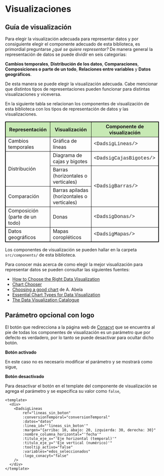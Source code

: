 # Visualizaciones

## Guía de visualización

Para elegir la visualización adecuada para representar datos y por consiguiente elegir el componente adecuado de esta 
biblioteca, es primordial preguntarse _¿qué se quiere representar?_ De manera general la representación de datos se 
puede dividir en seis categorías: 

**Cambios temporales**, **Distribución de los datos**, **Comparaciones**, 
**Composiciones o parte de un todo**, **Relaciones entre variables** y **Datos geográficos**. 

De esta manera se puede elegir la visualización adecuada. Cabe mencionar que distintos tipos de representaciones pueden 
funcionar para distintas visualizaciones y viceversa.

En la siguiente tabla se relacionan los componentes de visualización de esta biblioteca con los tipos de representación 
de datos y las visualizaciones.

<html>

<style>
table, th, td {
  border: 1px solid black;
  border-collapse: collapse;
}

thead {
  background-color: #c7e9b4;
  font-weight: bold;
}

.componente {
  font-family: "Lucida Console", "Courier New", monospace;
}

</style>

<table>
    <thead>
        <tr>
            <th>Representación</th>
            <th>Visualización</th>
            <th>Componente de visualización</th>
        </tr>
    </thead>
    <tbody>
        <tr>
            <td>Cambios temporales</td>
            <td>Gráfica de líneas</td>
            <td class="componente">&ltDadsigLineas/&gt</td>
        </tr>
        <tr>
            <td rowspan=2>Distribución</td>
            <td>Diagrama de cajas y bigotes</td>
            <td class="componente">&ltDadsigCajasBigotes/&gt</td>
        </tr>
        <tr>
            <td>Barras (horizontales o verticales)</td>
            <td class="componente" rowspan=2>&ltDadsigBarras/&gt</td>
        </tr>
        <tr>
            <td>Comparación</td>
            <td>Barras apiladas (horizontales o verticales)</td>
        </tr>
            <td>Composición (parte de un todo)</td>
            <td>Donas</td>
            <td class="componente">&ltDadsigDonas/&gt</td>
        </tr>
        <tr>
            <td>Datos geográficos</td>
            <td>Mapas coropléticos</td>
            <td class="componente">&ltDadsigMapas/&gt</td>
        </tr>
    </tbody>
</table>
</html>

Los componentes de visualización se pueden hallar en la carpeta `src/components/` de esta biblioteca.

Para conocer más acerca de como elegir la mejor visualización para representar datos se pueden consultar las 
siguientes fuentes:

* [How to Choose the Right Data Visualization](https://chartio.com/learn/charts/how-to-choose-data-visualization/)
* [Chart Chooser](https://www.storytellingwithdata.com/blog/2013/04/chart-chooser)
* [Choosing a good chart](https://extremepresentation.typepad.com/blog/2006/09/choosing_a_good.html) de A. Abela
* [Essential Chart Types for Data Visualization](https://chartio.com/learn/charts/essential-chart-types-for-data-visualization/)
* [The Data Visualization Catalogue](https://datavizcatalogue.com/index.html)

## Parámetro opcional con logo

El botón que redirecciona a la página web de [Conacyt](https://conacyt.mx/) que se encuentra al pie de todas los 
componentes de visualización es un parámetro que por defecto es verdadero, por lo tanto se puede desactivar para 
ocultar dicho botón. 

**Botón activado**

En este caso no es necesario modificar el parámetro y se mostrará como sigue,

<lineas-basico/>

**Botón desactivado**

Para desactivar el botón en el template del componente de visualización se agrega el parámetro y 
se especifica su valor como `false`,

```vue
<template>
  <div>
    <DadsigLineas
        ref="lineas_sin_boton"
        :conversionTemporal="conversionTemporal"
        :datos="datos"
        :linea_id="'lineas_sin_boton'"
        :margen="{arriba: 10, abajo: 20, izquierda: 30, derecha: 30}"
        :nombre_columna_horizontal="'fecha'"
        :titulo_eje_x="'Eje horizontal (temporal)'"
        :titulo_eje_y="'Eje vertical (numérico)'"
        :tooltip_activo="false"
        :variables="edos_seleccionados"
        :logo_conacyt="false"
    />
  </div>
</template>
```

<lineas-sin-boton/>
